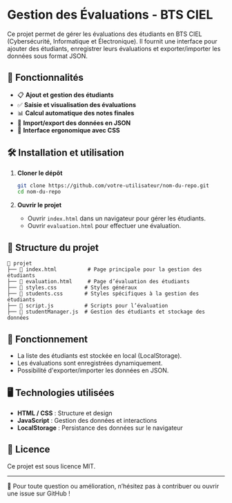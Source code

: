 # Gestion des Évaluations - BTS CIEL

Ce projet permet de gérer les évaluations des étudiants en BTS CIEL (Cybersécurité, Informatique et Électronique). Il fournit une interface pour ajouter des étudiants, enregistrer leurs évaluations et exporter/importer les données sous format JSON.

## 📌 Fonctionnalités

- 📋 **Ajout et gestion des étudiants**
- ✅ **Saisie et visualisation des évaluations**
- 📊 **Calcul automatique des notes finales**
- 📂 **Import/export des données en JSON**
- 🎨 **Interface ergonomique avec CSS**

## 🛠️ Installation et utilisation

1. **Cloner le dépôt**
   ```sh
   git clone https://github.com/votre-utilisateur/nom-du-repo.git
   cd nom-du-repo
   ```

2. **Ouvrir le projet**
   - Ouvrir `index.html` dans un navigateur pour gérer les étudiants.
   - Ouvrir `evaluation.html` pour effectuer une évaluation.

## 📂 Structure du projet

```
📂 projet
├── 📄 index.html          # Page principale pour la gestion des étudiants
├── 📄 evaluation.html     # Page d’évaluation des étudiants
├── 🎨 styles.css         # Styles généraux
├── 🎨 students.css       # Styles spécifiques à la gestion des étudiants
├── 📜 script.js          # Scripts pour l’évaluation
├── 📜 studentManager.js  # Gestion des étudiants et stockage des données
```

## 🚀 Fonctionnement

- La liste des étudiants est stockée en local (LocalStorage).
- Les évaluations sont enregistrées dynamiquement.
- Possibilité d'exporter/importer les données en JSON.

## 🖥️ Technologies utilisées

- **HTML / CSS** : Structure et design
- **JavaScript** : Gestion des données et interactions
- **LocalStorage** : Persistance des données sur le navigateur

## 📜 Licence

Ce projet est sous licence MIT.

---

📧 Pour toute question ou amélioration, n’hésitez pas à contribuer ou ouvrir une issue sur GitHub !

